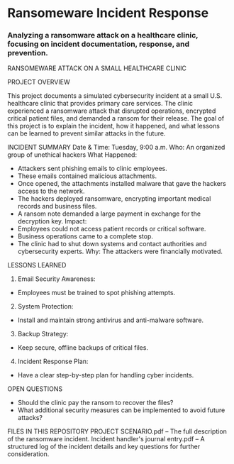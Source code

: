 # Ransomeware Incident Response

### Analyzing a ransomware attack on a healthcare clinic, focusing on incident documentation, response, and prevention.

RANSOMEWARE ATTACK ON A SMALL HEALTHCARE CLINIC

PROJECT OVERVIEW

This project documents a simulated cybersecurity incident at a small U.S. healthcare clinic that provides primary care services. The clinic experienced a ransomware attack that disrupted operations, encrypted critical patient files, and demanded a ransom for their release.
The goal of this project is to explain the incident, how it happened, and what lessons can be learned to prevent similar attacks in the future.

INCIDENT SUMMARY
Date & Time: Tuesday, 9:00 a.m.
Who: An organized group of unethical hackers
What Happened:
- Attackers sent phishing emails to clinic employees.
- These emails contained malicious attachments.
- Once opened, the attachments installed malware that gave the hackers access to the network.
- The hackers deployed ransomware, encrypting important medical records and business files.
- A ransom note demanded a large payment in exchange for the decryption key.
Impact:
- Employees could not access patient records or critical software.
- Business operations came to a complete stop.
- The clinic had to shut down systems and contact authorities and cybersecurity experts.
Why: The attackers were financially motivated.

LESSONS LEARNED
1. Email Security Awareness:
- Employees must be trained to spot phishing attempts.
2. System Protection:
- Install and maintain strong antivirus and anti-malware software.
3. Backup Strategy:
- Keep secure, offline backups of critical files.
4. Incident Response Plan:
- Have a clear step-by-step plan for handling cyber incidents.

OPEN QUESTIONS
- Should the clinic pay the ransom to recover the files?
- What additional security measures can be implemented to avoid future attacks?

FILES IN THIS REPOSITORY
PROJECT SCENARIO.pdf – The full description of the ransomware incident.
Incident handler's journal entry.pdf – A structured log of the incident details and key questions for further consideration.
